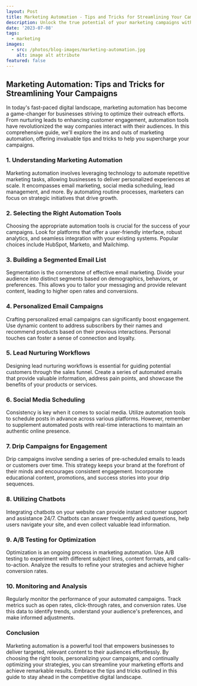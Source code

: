 ```yaml
---
layout: Post
title: Marketing Automation - Tips and Tricks for Streamlining Your Campaigns
description: Unlock the true potential of your marketing campaigns with these expert tips on automation! Learn how to streamline your efforts, engage your audience, and boost conversions. From personalized email campaigns to social media scheduling, this guide has it all. Dive in and revolutionize your marketing strategy today!
date: '2023-07-08'
tags:
  - marketing
images:
  - src: /photos/blog-images/marketing-automation.jpg
    alt: image alt attribute
featured: false
---
```


## Marketing Automation: Tips and Tricks for Streamlining Your Campaigns

In today's fast-paced digital landscape, marketing automation has become a game-changer for businesses striving to optimize their outreach efforts. From nurturing leads to enhancing customer engagement, automation tools have revolutionized the way companies interact with their audiences. In this comprehensive guide, we'll explore the ins and outs of marketing automation, offering invaluable tips and tricks to help you supercharge your campaigns.

### **1. Understanding Marketing Automation**

Marketing automation involves leveraging technology to automate repetitive marketing tasks, allowing businesses to deliver personalized experiences at scale. It encompasses email marketing, social media scheduling, lead management, and more. By automating routine processes, marketers can focus on strategic initiatives that drive growth.

### **2. Selecting the Right Automation Tools**

Choosing the appropriate automation tools is crucial for the success of your campaigns. Look for platforms that offer a user-friendly interface, robust analytics, and seamless integration with your existing systems. Popular choices include HubSpot, Marketo, and Mailchimp.

### **3. Building a Segmented Email List**

Segmentation is the cornerstone of effective email marketing. Divide your audience into distinct segments based on demographics, behaviors, or preferences. This allows you to tailor your messaging and provide relevant content, leading to higher open rates and conversions.

### **4. Personalized Email Campaigns**

Crafting personalized email campaigns can significantly boost engagement. Use dynamic content to address subscribers by their names and recommend products based on their previous interactions. Personal touches can foster a sense of connection and loyalty.

### **5. Lead Nurturing Workflows**

Designing lead nurturing workflows is essential for guiding potential customers through the sales funnel. Create a series of automated emails that provide valuable information, address pain points, and showcase the benefits of your products or services.

### **6. Social Media Scheduling**

Consistency is key when it comes to social media. Utilize automation tools to schedule posts in advance across various platforms. However, remember to supplement automated posts with real-time interactions to maintain an authentic online presence.

### **7. Drip Campaigns for Engagement**

Drip campaigns involve sending a series of pre-scheduled emails to leads or customers over time. This strategy keeps your brand at the forefront of their minds and encourages consistent engagement. Incorporate educational content, promotions, and success stories into your drip sequences.

### **8. Utilizing Chatbots**

Integrating chatbots on your website can provide instant customer support and assistance 24/7. Chatbots can answer frequently asked questions, help users navigate your site, and even collect valuable lead information.

### **9. A/B Testing for Optimization**

Optimization is an ongoing process in marketing automation. Use A/B testing to experiment with different subject lines, content formats, and calls-to-action. Analyze the results to refine your strategies and achieve higher conversion rates.

### **10. Monitoring and Analysis**

Regularly monitor the performance of your automated campaigns. Track metrics such as open rates, click-through rates, and conversion rates. Use this data to identify trends, understand your audience's preferences, and make informed adjustments.

### **Conclusion**

Marketing automation is a powerful tool that empowers businesses to deliver targeted, relevant content to their audiences effortlessly. By choosing the right tools, personalizing your campaigns, and continually optimizing your strategies, you can streamline your marketing efforts and achieve remarkable results. Embrace the tips and tricks outlined in this guide to stay ahead in the competitive digital landscape.